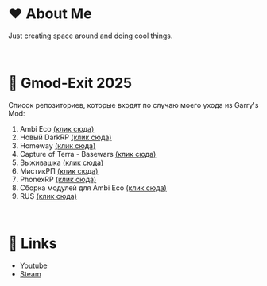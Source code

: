 # ❤ About Me
Just creating space around and doing cool things.

</br>

# 🎄 Gmod-Exit 2025

Список репозиториев, которые входят по случаю моего ухода из Garry's Mod:
1. Ambi Eco [(клик сюда)](https://github.com/Titanovsky/ambi-eco)
2. Новый DarkRP [(клик сюда)](https://github.com/Titanovsky/AE-DarkRP)
3. Homeway [(клик сюда)](https://github.com/Titanovsky/gmodexit-homeway)
4. Capture of Terra - Basewars [(клик сюда)](https://github.com/Titanovsky/gmodexit-basewars-cot)
5. Выживашка [(клик сюда)](https://github.com/Titanovsky/gmodexit-survival) 
6. МистикРП [(клик сюда)](https://github.com/Titanovsky/gmodexit-mystic-rp)
7. PhonexRP [(клик сюда)](https://github.com/Titanovsky/gmodexit-phonex-rp)
8. Сборка модулей для Ambi Eco [(клик сюда)](https://github.com/Titanovsky/gmodexit-ambi-eco-modules)
9. RUS [(клик сюда)](https://github.com/Titanovsky/gmodexit-rus)

</br>

# 💙 Links
* [Youtube](https://youtube.com/@titanovsky)
* [Steam](https://steamcommunity.com/id/titanovsky/)
